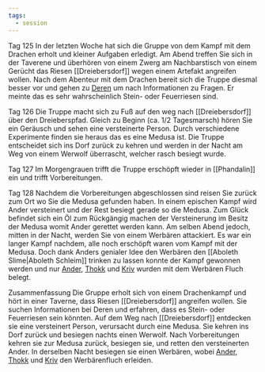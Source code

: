 ```yaml
---
tags:
  - session
---
```


Tag 125
In der letzten Woche hat sich die Gruppe von dem Kampf mit dem Drachen erholt und kleiner Aufgaben erledigt. Am Abend treffen Sie sich in der Taverene und überhören von einem Zwerg am Nachbarstisch von einem Gerücht das Riesen [[Dreiebersdorf]] wegen einem Artefakt angreifen wollen. Nach dem Abenteur mit dem Drachen bereit sich die Truppe diesmal besser vor und gehen zu [Deren](Minor%20NPCs#Deren) um nach Informationen zu Fragen. Er meinte das es sehr wahrscheinlich Stein- oder Feuerriesen sind.

Tag 126
Die Truppe macht sich zu Fuß auf den weg nach [[Dreiebersdorf]] über den Dreieberspfad. Gleich zu Beginn (ca. 1/2 Tagesmarsch) hören Sie ein Geräusch und sehen eine versteinerte Person. Durch verschiedene Experimente finden sie heraus das es eine Medusa ist. Die Truppe entscheidet sich ins Dorf zurück zu kehren und werden in der Nacht am Weg von einem Werwolf überrascht, welcher rasch besiegt wurde.

Tag 127
Im Morgengrauen trifft die Truppe erschöpft wieder in [[Phandalin]] ein und trifft Vorbereitungen.

Tag 128
Nachdem die Vorbereitungen abgeschlossen sind reisen Sie zurück zum Ort wo Sie die Medusa gefunden haben. In einem epischen Kampf wird Ander versteinert und der Rest besiegt gerade so die Medusa. Zum Glück befindet sich ein Öl zum Rückgängig machen der Versteinerung im Besitz der Medusa womit Ander gerettet werden kann.
Am selben Abend jedoch, mitten in der Nacht, werden Sie von einem Werbären attackiert. Es war ein langer Kampf nachdem, alle noch erschöpft waren vom Kampf mit der Medusa. Doch dank Anders genialer Idee den Werbären den [[Aboleth Slime|Aboleth Schleim]] trinken zu lassen konnte der Kampf gewonnen werden und nur [Ander](Ander%20Thorngage.md), [Thokk](Thokk.md) und [Kriv](Kriv.md) wurden mit dem Werbären Fluch belegt.


Zusammenfassung 
Die Gruppe erholt sich von einem Drachenkampf und hört in einer Taverne, dass Riesen [[Dreiebersdorf]] angreifen wollen. Sie suchen Informationen bei Deren und erfahren, dass es Stein- oder Feuerriesen sein könnten.
Auf dem Weg nach [[Dreiebersdorf]] entdecken sie eine versteinert Person, verursacht durch eine Medusa. Sie kehren ins Dorf zurück und besiegen nachts einen Werwolf.
Nach Vorbereitungen kehren sie zur Medusa zurück, besiegen sie, und retten den versteinerten Ander. In derselben Nacht besiegen sie einen Werbären, wobei [Ander](Ander%20Thorngage.md), [Thokk](Thokk.md) und [Kriv](Kriv.md) den Werbärenfluch erleiden.